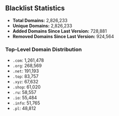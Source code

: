 ## Blacklist Statistics

- **Total Domains:** 2,826,233
- **Unique Domains:** 2,826,233
- **Added Domains Since Last Version:** 728,881
- **Removed Domains Since Last Version:** 924,564

### Top-Level Domain Distribution

-  `.com`: 1,261,478
-  `.org`: 268,569
-  `.net`: 191,193
-  `.top`: 83,757
-  `.xyz`: 67,632
-  `.shop`: 61,020
-  `.ru`: 58,557
-  `.io`: 55,484
-  `.info`: 51,765
-  `.pl`: 48,812
